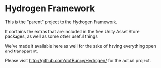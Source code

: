 Hydrogen Framework
================================================================================================

This is the "parent" project to the Hydrogen Framework. 

It contains the extras that are included in the free Unity Asset Store packages, as well as some other useful things.

We've made it available here as well for the sake of having everything open and transparent.

Please visit http://github.com/dotBunny/Hydrogen/ for the actual project.
